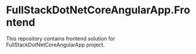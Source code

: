 # FullStackDotNetCoreAngularApp.Frontend

This repository contains frontend solution for FullStackDotNetCoreAngularApp project.